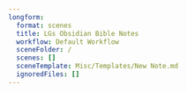 ```yaml
---
longform:
  format: scenes
  title: LGs Obsidian Bible Notes
  workflow: Default Workflow
  sceneFolder: /
  scenes: []
  sceneTemplate: Misc/Templates/New Note.md
  ignoredFiles: []
---
```

